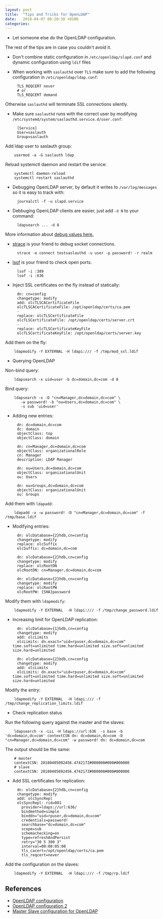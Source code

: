 ```yaml
---
layout: post
title:  "Tips and Tricks for OpenLDAP"
date:   2018-04-07 08:20:38 +0100
categories:
---
```


* Let someone else do the OpenLDAP configuration.

The rest of the tips are in case you couldn't avoid it.

* Don't combine static configuration in `/etc/openldap/slapd.conf` and dynamic configuration using `ldif` files

* When working with `saslauthd` over `TLS` make sure to add the following configuration in `/etc/openldap/ldap.conf`:

        TLS_REQCERT never
        # or
        TLS_REQCERT demand

Otherwise `saslauthd` will terminate SSL connections silently.

* Make sure `saslauthd` runs with the correct user by modifying `/etc/systemd/system/saslauthd.service.d/user.conf`:

        [Service]
        User=saslauth
        Group=saslauth

Add ldap user to saslauth group:

        usermod -a -G saslauth ldap

Reload systemctl daemon and restart the service:

        systemctl daemon-reload
        systemctl restart saslauthd

* Debugging OpenLDAP server, by default it writes to `/var/log/messages` so it is easy to track with:

        journalctl -f -u slapd.service

* Debbuging OpenLDAP clients are easier, just add `-d N` to your command:

        ldapsearch ... -d 8

More information about [debug values here.](https://www.ibm.com/support/knowledgecenter/en/SSVJJU_6.3.0/com.ibm.IBMDS.doc/pdguide32.htm)

* [strace](https://linux.die.net/man/1/strace) is your friend to debug socket connections.

        strace -e connect testsaslauthd -u user -p password! -r realm

* [lsof](https://linux.die.net/man/8/lsof) is your friend to check open ports.

        lsof -i :389
        lsof -i :636

* Inject SSL certificates on the fly instead of statically:

        dn: cn=config
        changetype: modify
        add: olcTLSCACertificateFile
        olcTLSCACertificateFile: /opt/openldap/certs/ca.pem
        -
        replace: olcTLSCertificateFile
        olcTLSCertificateFile: /opt/openldap/certs/server.crt
        -
        replace: olcTLSCertificateKeyFile
        olcTLSCertificateKeyFile: /opt/openldap/certs/server.key

Add them on the fly:

        ldapmodify -Y EXTERNAL -H ldapi:/// -f /tmp/mod_ssl.ldif

* Querying OpenLDAP

Non-bind query:

        ldapsearch -x uid=user -b dc=domain,dc=com -d 8

Bind query:

        ldapsearch -x -D "cn=Manager,dc=domain,dc=com" \
           -w password! -b "ou=Users,dc=domain,dc=com" \
           -s sub 'uid=user'

* Adding new entries:

        dn: dc=domain,dc=com
        dc: domain
        objectClass: top
        objectClass: domain

        dn: cn=Manager,dc=domain,dc=com
        objectClass: organizationalRole
        cn: Manager
        description: LDAP Manager

        dn: ou=Users,dc=domain,dc=com
        objectClass: organizationalUnit
        ou: Users

        dn: ou=Groups,dc=domain,dc=com
        objectClass: organizationalUnit
        ou: Groups

Add them with `ldapadd`:

        ldapadd -x -w password! -D "cn=Manager,dc=domain,dc=com" -f /tmp/base.ldif

* Modifying entries:

        dn: olcDatabase={2}hdb,cn=config
        changetype: modify
        replace: olcSuffix
        olcSuffix: dc=domain,dc=com

        dn: olcDatabase={2}hdb,cn=config
        changetype: modify
        replace: olcRootDN
        olcRootDN: cn=Manager,dc=domain,dc=com

        dn: olcDatabase={2}hdb,cn=config
        changetype: modify
        replace: olcRootPW
        olcRootPW: {SHA}password

Modify them with `ldapmodify`:

        ldapmodify -Y EXTERNAL  -H ldapi:/// -f /tmp/change_password.ldif

* Increasing limit for OpenLDAP replication:

        dn: olcDatabase={1}bdb,cn=config
        changetype: modify
        add: olcLimits
        olcLimits: dn.exact="uid=rpuser,dc=domain,dc=com" time.soft=unlimited time.hard=unlimited size.soft=unlimited size.hard=unlimited

        dn: olcDatabase={2}bdb,cn=config
        changetype: modify
        add: olcLimits
        olcLimits: dn.exact="uid=rpuser,dc=domain,dc=com" time.soft=unlimited time.hard=unlimited size.soft=unlimited size.hard=unlimited

Modify the entry:

        ldapmodify -Y EXTERNAL  -H ldapi:/// -f /tmp/change_replication_limits.ldif

* Check replication status

Run the following query against the master and the slaves:

        ldapsearch -x -LLL -H ldaps://url:636  -s base -b 'dc=domain,dc=com' contextCSN dn: dc=domain,dc=com -D "cn=Manager,dc=domain,dc=com" -w password! dn: dc=domain,dc=com

The output should be the same:

        # master
        contextCSN: 20180405092456.474217Z#000000#000#000000
        # slave
        contextCSN: 20180405092456.474217Z#000000#000#000000

* Add SSL certificates for replication:

        dn: olcDatabase={2}hdb,cn=config
        changetype: modify
        add: olcSyncRepl
        olcSyncRepl: rid=001
          provider=ldaps://url:636/
          bindmethod=simple
          binddn="uid=rpuser,dc=domain,dc=com"
          credentials=password!
          searchbase="dc=domain,dc=com"
          scope=sub
          schemachecking=on
          type=refreshAndPersist
          retry="30 5 300 3"
          interval=00:00:05:00
          tls_cacert=/opt/openldap/certs/ca.pem
          tls_reqcert=never

Add the configuration on the slaves:

        ldapmodify -Y EXTERNAL  -H ldapi:/// -f /tmp/rp.ldif

## References

* [OpenLDAP configuration](https://www.itzgeek.com/how-tos/linux/centos-how-tos/step-step-openldap-server-configuration-centos-7-rhel-7.html)
* [OpenLDAP configuration 2](https://www.server-world.info/en/note?os=CentOS_7&p=openldap)
* [Master Slave configuration for OpenLDAP](https://www.itzgeek.com/how-tos/linux/configure-openldap-master-slave-replication.html)